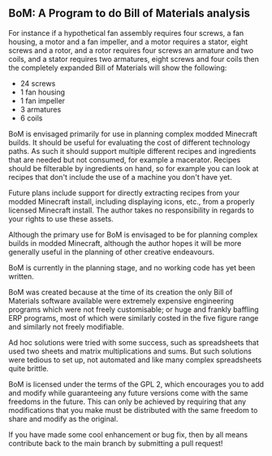 ## BoM: A Program to do Bill of Materials analysis
For instance if a hypothetical fan assembly requires four screws, a fan
housing, a motor and a fan impeller, and a motor requires a stator, eight
screws and a rotor, and a rotor requires four screws an armature and two coils,
and a stator requires two armatures, eight screws and four coils then the
completely expanded Bill of Materials will show the following:

- 24 screws
- 1 fan housing
- 1 fan impeller
- 3 armatures
- 6 coils

BoM is envisaged primarily for use in planning complex modded Minecraft builds.
It should be useful for evaluating the cost of different technology paths. As
such it should support multiple different recipes and ingredients that are
needed but not consumed, for example a macerator. Recipes should be filterable
by ingredients on hand, so for example you can look at recipes that don't
include the use of a machine you don't have yet.

Future plans include support for directly extracting recipes from your modded
Minecraft install, including displaying icons, etc., from a properly licensed
Minecraft install. The author takes no responsibility in regards to your rights
to use these assets.

Although the primary use for BoM is envisaged to be for planning complex builds
in modded Minecraft, although the author hopes it will be more generally useful
in the planning of other creative endeavours.

BoM is currently in the planning stage, and no working code has yet been
written.

BoM was created because at the time of its creation the only Bill of Materials
software available were extremely expensive engineering programs which were not
freely customisable; or huge and frankly baffling ERP programs, most of which
were similarly costed in the five figure range and similarly not freely modifiable.

Ad hoc solutions were tried with some success, such as spreadsheets that used
two sheets and matrix multiplications and sums. But such solutions were tedious
to set up, not automated and like many complex spreadsheets quite brittle.

BoM is licensed under the terms of the GPL 2, which encourages you to add and
modify while guaranteeing any future versions come with the same freedoms in 
the future. This can only be achieved by requiring that any modifications that
you make must be distributed with the same freedom to share and modify as the
original.

If you have made some cool enhancement or bug fix, then by all means contribute
back to the main branch by submitting a pull request!
